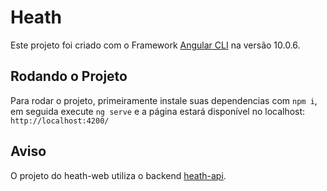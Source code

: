 # Heath

Este projeto foi criado com o Framework [Angular CLI](https://github.com/angular/angular-cli) na versão 10.0.6.

## Rodando o Projeto

Para rodar o projeto, primeiramente instale suas dependencias com `npm i`, em seguida execute `ng serve` e a página estará disponível no localhost: `http://localhost:4200/`

## Aviso

O projeto do heath-web utiliza o backend [heath-api](https://github.com/Filipi1/heath-api).
